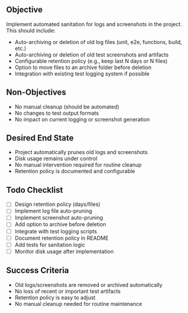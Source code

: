 ## Objective
Implement automated sanitation for logs and screenshots in the project. This should include:
- Auto-archiving or deletion of old log files (unit, e2e, functions, build, etc.)
- Auto-archiving or deletion of old test screenshots and artifacts
- Configurable retention policy (e.g., keep last N days or N files)
- Option to move files to an archive folder before deletion
- Integration with existing test logging system if possible

## Non-Objectives
- No manual cleanup (should be automated)
- No changes to test output formats
- No impact on current logging or screenshot generation

## Desired End State
- Project automatically prunes old logs and screenshots
- Disk usage remains under control
- No manual intervention required for routine cleanup
- Retention policy is documented and configurable

## Todo Checklist
- [ ] Design retention policy (days/files)
- [ ] Implement log file auto-pruning
- [ ] Implement screenshot auto-pruning
- [ ] Add option to archive before deletion
- [ ] Integrate with test logging scripts
- [ ] Document retention policy in README
- [ ] Add tests for sanitation logic
- [ ] Monitor disk usage after implementation

## Success Criteria
- Old logs/screenshots are removed or archived automatically
- No loss of recent or important test artifacts
- Retention policy is easy to adjust
- No manual cleanup needed for routine maintenance